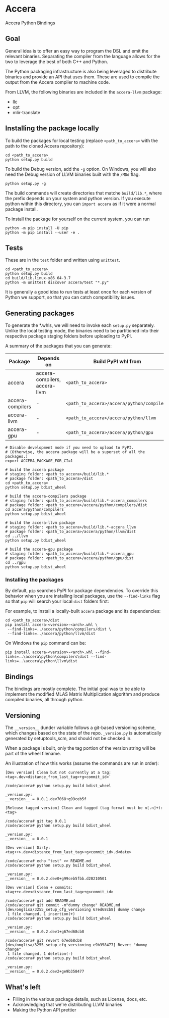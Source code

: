 # Accera
Accera Python Bindings

## Goal

General idea is to offer an easy way to program the DSL and emit the relevant
binaries. Separating the compiler from the language allows for the two to
leverage the best of both C++ and Python.

The Python packaging infrastructure is also being leveraged to distribute
binaries and provide an API that uses them. These are used to compile the
output from the Accera compiler to machine code.

From LLVM, the following binaries are included in the `accera-llvm` package:
* llc
* opt
* mlir-translate

## Installing the package locally

To build the packages for local testing (replace `<path_to_accera>` with the path to the cloned Accera repository):
```shell
cd <path_to_accera>
python setup.py build
```

To build the Debug version, add the `-g` option. On Windows, you will also need
the Debug version of LLVM binaries built with the `/MDd` flag.
```shell
python setup.py -g
```

The build commands will create directories that matche `build/lib.*`, where the prefix
depends on your system and python version. If you execute python within this
directory, you can `import accera` as if it were a normal package install.

To install the package for yourself on the current system, you can run
```shell
python -m pip install -U pip
python -m pip install --user -e .
```

## Tests

These are in the `test` folder and written using `unittest`.

```shell
cd <path_to_accera>
python setup.py build
cd build/lib.linux-x86_64-3.7
python -m unittest discover accera/test "*.py"
```

It is generally a good idea to run tests at least once for each version
of Python we support, so that you can catch compatibility issues.

## Generating packages
To generate the *.whls, we will need to invoke each `setup.py` separately.
Unlike the local testing mode, the binaries need to be partitioned into
their respective package staging folders before uploading to PyPI.

A summary of the packages that you can generate:

|Package|Depends on|Build PyPI whl from|
|--|--|--|
|accera|accera-compilers, accera-llvm|`<path_to_accera>`|
|accera-compilers|-|`<path_to_accera>/accera/python/compilers`|
|accera-llvm|-|`<path_to_accera>/accera/python/llvm`|
|accera-gpu|-|`<path_to_accera>/accera/python/gpu`|

```shell
# Disable development mode if you need to upload to PyPI.
# (Otherwise, the accera package will be a superset of all the packages.)
export ACCERA_PACKAGE_FOR_CI=1

# build the accera package
# staging folder: <path_to_accera>/build/lib.*
# package folder: <path_to_accera>/dist
cd <path_to_accera>
python setup.py bdist_wheel

# build the accera-compilers package
# staging folder: <path_to_accera>/build/lib.*-accera_compilers
# package folder: <path_to_accera>/accera/python/compilers/dist
cd accera/python/compilers
python setup.py bdist_wheel

# build the accera-llvm package
# staging folder: <path_to_accera>/build/lib.*-accera_llvm
# package folder: <path_to_accera>/accera/python/llvm/dist
cd ../llvm
python setup.py bdist_wheel

# build the accera-gpu package
# staging folder: <path_to_accera>/build/lib.*-accera_gpu
# package folder: <path_to_accera>/accera/python/gpu/dist
cd ../gpu
python setup.py bdist_wheel
```

### Installing the packages
By default, `pip` searches PyPI for package dependencies. To override this
behavior when you are installing local packages, use the `--find-links` flag
so that `pip` will search your local `dist` folders first:

For example, to install a locally-built `accera` package and its dependencies:

```shell
cd <path_to_accera>/dist
pip install accera-<version>-<arch>.whl \
 --find-links=../accera/python/compilers/dist \
 --find-links=../accera/python/llvm/dist
```

On Windows the `pip` command can be:

```shell
pip install accera-<version>-<arch>.whl --find-links=..\accera\python\compilers\dist --find-links=..\accera\python\llvm\dist
```

## Bindings

The bindings are mostly complete. The initial goal was to be able to implement
the modified MLAS Matrix Multiplication algorithm and produce compiled
binaries, all through python.

## Versioning

The `__version__` dunder variable follows a git-based versioning scheme, which changes
based on the state of the repo. `_version.py` is automatically generated by setuptools_scm,
and should not be checked in.

When a package is built, only the tag portion of the version string will be part of the
wheel filename.

An illustration of how this works (assume the commands are run in order):

```
[Dev version] Clean but not currently at a tag: <tag>.dev<distance_from_last_tag>+g<commit_id>`

/code/accera# python setup.py build bdist_wheel

_version.py:
__version__ = 0.0.1.dev7068+g99ceb5f

[Release tagged version] Clean and tagged (tag format must be n[.n]+): <tag>

/code/accera# git tag 0.0.1
/code/accera# python setup.py build bdist_wheel

_version.py:
__version__ = 0.0.1

[Dev version] Dirty: <tag++>.dev<distance_from_last_tag>+g<commit_id>.d<date>

/code/accera# echo "test" >> README.md
/code/accera# python setup.py build bdist_wheel

_version.py:
__version__ = 0.0.2.dev0+g99ceb5fbb.d20210501

[Dev version] Clean + commits: <tag++>.dev<distance_from_last_tag>+g<commit_id>

/code/accera# git add README.md
/code/accera# git commit -m"dummy change" README.md
[dev/onglisa/3255_setup_cfg_versioning 67ed68cb8] dummy change
 1 file changed, 1 insertion(+)
/code/accera# python setup.py build bdist_wheel

_version.py:
__version__ = 0.0.2.dev1+g67ed68cb8

/code/accera# git revert 67ed68cb8
[dev/onglisa/3255_setup_cfg_versioning e9b358477] Revert "dummy change"
 1 file changed, 1 deletion(-)
/code/accera# python setup.py build bdist_wheel

_version.py:
__version__ = 0.0.2.dev2+ge9b358477
```

## What's left
* Filling in the various package details, such as License, docs, etc.
* Acknowledging that we're distributing LLVM binaries
* Making the Python API prettier
